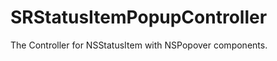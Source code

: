 SRStatusItemPopupController
===========================

The Controller for NSStatusItem with NSPopover components.
